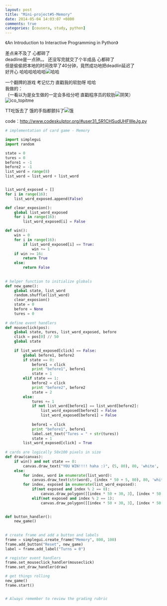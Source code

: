 ```yaml
---
layout: post
title: "Mini-project#5-Memory"
date: 2014-05-04 14:03:07 +0800
comments: true
categories: [cousera, study, python]
---
```


 《An Introduction to Interactive Programming in Python》

差点来不及了   心都碎了    
deadline是一点钟。。 还没写完就交了个半成品 心都碎了    
但是偷偷把本地的时间改早了40分钟，竟然成功地把deadlin延迟了   
好开心  哈哈哈哈哈哈![哈哈](http://i3.dpfile.com/s/img/editor/Emoticon68.gif)

一个翻牌的游戏 考记忆力 直戳我的软肋呀 哈哈    
我做的：   
（一看以为是女生做的一定会多给分吧 直戳程序员的软肋![阴笑](http://ctc.qzonestyle.gtimg.cn/qzone/em/e151.gif?max_age=2592000)）
![ico_topitme](\images\blog\140504_cousera\1.png)

TT吃饭去了   饿的手指都颤抖了![饿](http://i3.dpfile.com/s/img/editor/Emoticon89.gif)
<!--more-->

code：http://www.codeskulptor.org/#user31_5R1CHSudUHFWeJg.py
```python
# implementation of card game - Memory

import simplegui
import random

state = 0
tures = 0
before1 = -1
before2 = -1
list_word = range(8)
list_word = list_word + list_word


list_word_exposed = []
for i in range(16):
    list_word_exposed.append(False)

def clear_exposion():
    global list_word_exposed
    for i in range(16):
        list_word_exposed[i] = False

def win():
    win = 0
    for i in range(16):
        if list_word_exposed[i] == True:
            win += 1
    if win >= 16:
        return True
    else:
        return False
    
        
# helper function to initialize globals
def new_game():
    global state, list_word
    random.shuffle(list_word)
    clear_exposion()
    state = 0
    before = None
    tures = 0
     
# define event handlers
def mouseclick(pos):
    global state, tures, list_word_exposed, before
    click = pos[0] // 50
    global state
    
    if list_word_exposed[click] == False:
        global before1, before2
        if state == 0:
            before1 = click
            print "before1", before1
            state = 1
        elif state == 1:
            before2 = click
            print "before2", before2
            state = 2
        else:
            tures += 1
            if not list_word[before1] == list_word[before2]:
                list_word_exposed[before2] = False
                list_word_exposed[before1] = False
                
            before1 = click
            print "before1", before1
            label.set_text("Tures = " + str(tures))
            state = 1
        list_word_exposed[click] = True
                                
# cards are logically 50x100 pixels in size    
def draw(canvas):
    if win() and not state == 0:
        canvas.draw_text("YOU WIN!!!! haha :)", (5, 80), 80, 'white', 'serif')
    else:  
        for index, word in enumerate(list_word):
            canvas.draw_text(str(word), (index * 50 + 5, 80), 80, 'white', 'serif')
        for index, exposed in enumerate(list_word_exposed):
            if(not exposed and index % 2 == 0):
                canvas.draw_polygon([[index * 50 + 30, 3], [index * 50 + 20, 95]], 50, 'pink')
            elif(not exposed and index % 2 == 1):
                canvas.draw_polygon([[index * 50 + 30, 3], [index * 50 + 20, 95]], 50, 'white')
            

def button_handler():
    new_game()
    
    
# create frame and add a button and labels
frame = simplegui.create_frame("Memory", 800, 100)
frame.add_button("Reset", new_game)
label = frame.add_label("Turns = 0")

# register event handlers
frame.set_mouseclick_handler(mouseclick)
frame.set_draw_handler(draw)

# get things rolling
new_game()
frame.start()


# Always remember to review the grading rubric
```